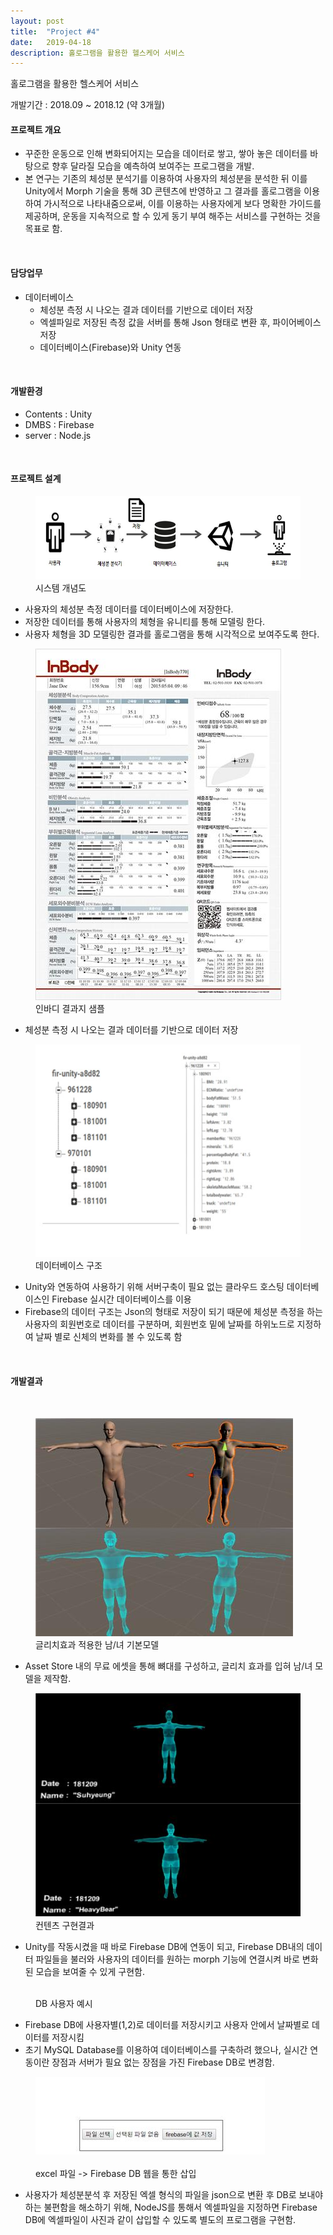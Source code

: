 ```yaml
---
layout: post
title:  "Project #4"
date:   2019-04-18
description: 홀로그램을 활용한 헬스케어 서비스
---
```


<p class="intro">홀로그램을 활용한 헬스케어 서비스</p>
개발기간 : 2018.09 ~ 2018.12 (약 3개월)

#### 프로젝트 개요

* 꾸준한 운동으로 인해 변화되어지는 모습을 데이터로 쌓고, 쌓아 놓은 데이터를 바탕으로 향후 달라질 모습을 예측하여 보여주는 프로그램을 개발.
* 본 연구는 기존의 체성분 분석기를 이용하여 사용자의 체성분을 분석한 뒤 이를 Unity에서 Morph 기술을 통해 3D 콘텐츠에 반영하고 그 결과를 홀로그램을 이용하여 가시적으로 나타내줌으로써, 이를 이용하는 사용자에게 보다 명확한 가이드를 제공하며, 운동을 지속적으로 할 수 있게 동기 부여 해주는 서비스를 구현하는 것을 목표로 함.
<br/>

#### 담당업무

* 데이터베이스
    * 체성분 측정 시 나오는 결과 데이터를 기반으로 데이터 저장
    * 엑셀파일로 저장된 측정 값을 서버를 통해 Json 형태로 변환 후, 파이어베이스 저장
    * 데이터베이스(Firebase)와 Unity 연동

<br/>

#### 개발환경

* Contents : Unity
* DMBS : Firebase
* server : Node.js
<br/>

#### 프로젝트 설계

<figure>
    <img src="/assets/img/urp개념.jpg" alt=""/>
    <figcaption>시스템 개념도</figcaption>
</figure>

* 사용자의 ­체성분 측정 데이터를 데이터베이스에 저장한다.
* 저장한 데이터를 통해 사용자의 체형을 유니티를 통해 모델링 한다.
* 사용자 체형을 3D 모델링한 결과를 홀로그램을 통해 시각적으로 보여주도록 한다.

<figure>
    <img src="/assets/img/인바디.jpg" alt=""/>
    <figcaption>인바디 결과지 샘플</figcaption>
</figure>

* ­체성분 측정 시 나오는 결과 데이터를 기반으로 데이터 저장

<figure>
    <img src="/assets/img/json.jpg" alt=""/>
    <figcaption>데이터베이스 구조</figcaption>
</figure>

* ­Unity와 연동하여 사용하기 위해 서버구축이 필요 없는 클라우드 호스팅 데이터베이스인 Firebase 실시간 데이터베이스를 이용
* Firebase의 데이터 구조는 Json의 형태로 저장이 되기 때문에 체성분 측정을 하는 사용자의 회원번호로 데이터를 구분하며, 회원번호 밑에 날짜를 하위노드로 지정하여 날짜 별로 신체의 변화를 볼 수 있도록 함


<br/>

#### 개발결과 
<br/>

<figure>
    <img src="/assets/img/글리치효과.jpg" alt=""/>
    <figcaption>글리치효과 적용한 남/녀 기본모델</figcaption>
</figure>

* Asset Store 내의 무료 에셋을 통해 뼈대를 구성하고, 글리치 효과를 입혀 남/녀 모델을 제작함.

<figure>
    <img src="/assets/img/컨텐츠.jpg" alt=""/>
    <figcaption>컨텐츠 구현결과</figcaption>
</figure>

* Unity를 작동시켰을 때 바로 Firebase DB에 연동이 되고, Firebase DB내의 데이터 파일들을 불러와 사용자의 데이터를 원하는 morph 기능에 연결시켜 바로 변화 된 모습을 보여줄 수 있게 구현함.

<figure>
    <img src="/assets/img/db값.jpg" alt=""/>
    <figcaption>DB 사용자 예시</figcaption>
</figure>

* Firebase DB에 사용자별(1,2)로 데이터를 저장시키고 사용자 안에서 날짜별로 데이터를 저장시킴
* 초기 MySQL Database를 이용하여 데이터베이스를 구축하려 했으나, 실시간 연동이란 장점과 서버가 필요 없는 장점을 가진 Firebase DB로 변경함.

<figure>
    <img src="/assets/img/excel.jpg" alt=""/>
    <figcaption><br/>excel 파일 -> Firebase DB 웹을 통한 삽입</figcaption>
</figure>

* 사용자가 체성분분석 후 저장된 엑셀 형식의 파일을 json으로 변환 후 DB로 보내야하는 불편함을 해소하기 위해, NodeJS를 통해서 엑셀파일을 지정하면 Firebase DB에 엑셀파일이 사진과 같이 삽입할 수 있도록 별도의 프로그램을 구현함.

<br/>


